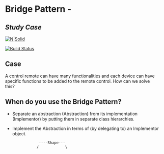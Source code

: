 # Bridge Pattern - 
## _Study Case_

[![N|Solid](https://cldup.com/dTxpPi9lDf.thumb.png)](https://nodesource.com/products/nsolid)

[![Build Status](https://travis-ci.org/joemccann/dillinger.svg?branch=master)](https://travis-ci.org/joemccann/dillinger)

## Case

A control remote can have many functionalities and each device can have specific functions to be added to the remote control. How can we solve this?


## When do you use the Bridge Pattern?

 - Separate an abstraction (Abstraction) from its implementation (Implementor) by putting them in separate class hierarchies.
 - Implement the Abstraction in terms of (by delegating to) an Implementor object.


                   ----Shape---
                  /            \
